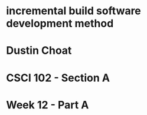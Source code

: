 # incremental build software development method
# Dustin Choat
# CSCI 102 - Section A
# Week 12 - Part A